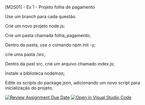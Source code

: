 [M2S01] - Ex 1 - Projeto folha de pagamento

Use um branch para cada questão.

Crie um novo projeto node.js:

Crie um pasta chamada folha_pagamento;

Dentro da pasta, use o comando npm init -y;

crie uma pasta /src;

Dentro da past src, crie um arquivo chamado index.js;

Instale a biblioteca nodemon;

Edite os scripts do package.json, adicionando um novo script para inicialização do projeto.


[![Review Assignment Due Date](https://classroom.github.com/assets/deadline-readme-button-24ddc0f5d75046c5622901739e7c5dd533143b0c8e959d652212380cedb1ea36.svg)](https://classroom.github.com/a/LYZgbpcg)
[![Open in Visual Studio Code](https://classroom.github.com/assets/open-in-vscode-718a45dd9cf7e7f842a935f5ebbe5719a5e09af4491e668f4dbf3b35d5cca122.svg)](https://classroom.github.com/online_ide?assignment_repo_id=15085929&assignment_repo_type=AssignmentRepo)
